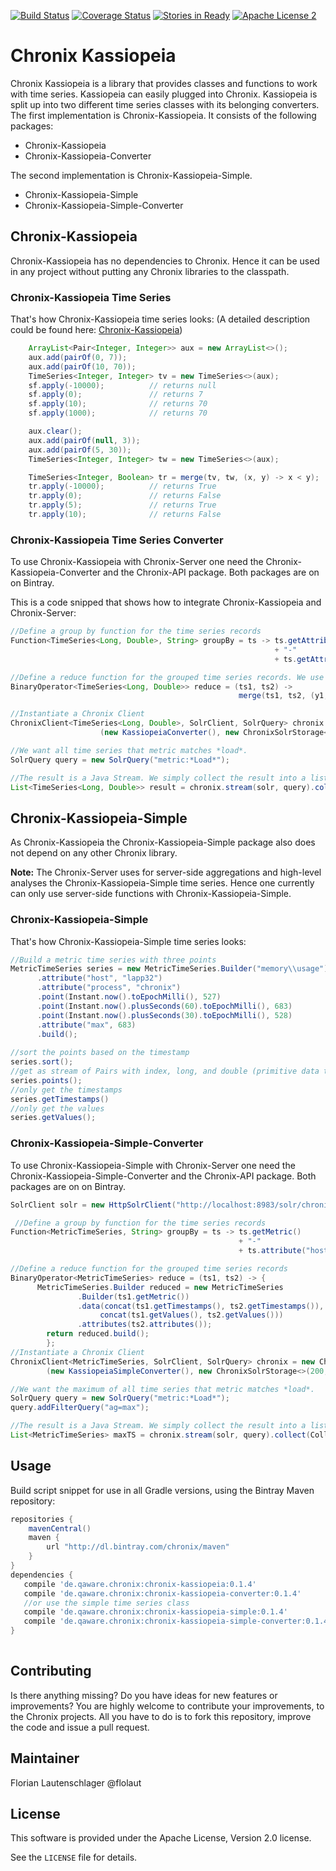 [![Build Status](https://travis-ci.org/ChronixDB/chronix.kassiopeia.svg)](https://travis-ci.org/ChronixDB/chronix.kassiopeia)
[![Coverage Status](https://coveralls.io/repos/ChronixDB/chronix.kassiopeia/badge.svg?branch=master&service=github)](https://coveralls.io/github/ChronixDB/chronix.kassiopeia?branch=master)
[![Stories in Ready](https://badge.waffle.io/ChronixDB/chronix.kassiopeia.png?label=ready&title=Ready)](https://waffle.io/ChronixDB/chronix.kassiopeia)
[![Apache License 2](http://img.shields.io/badge/license-ASF2-blue.svg)](https://github.com/ChronixDB/chronix.kassiopeia/blob/master/LICENSE)

# Chronix Kassiopeia
Chronix Kassiopeia is a library that provides classes and functions to work with time series.
Kassiopeia can easily plugged into Chronix.
Kassiopeia is split up into two different time series classes with its belonging converters.
The first implementation is Chronix-Kassiopeia. 
It consists of the following packages: 
- Chronix-Kassiopeia
- Chronix-Kassiopeia-Converter

The second implementation is Chronix-Kassiopeia-Simple.
- Chronix-Kassiopeia-Simple
- Chronix-Kassiopeia-Simple-Converter

## Chronix-Kassiopeia
Chronix-Kassiopeia has no dependencies to Chronix.
Hence it can be used in any project without putting any Chronix libraries to the classpath.

### Chronix-Kassiopeia Time Series
That's how Chronix-Kassiopeia time series looks:
(A detailed description could be found here:
[Chronix-Kassiopeia](https://github.com/ChronixDB/chronix.kassiopeia/tree/master/chronix-kassiopeia))
```java
	ArrayList<Pair<Integer, Integer>> aux = new ArrayList<>();
	aux.add(pairOf(0, 7));
	aux.add(pairOf(10, 70));
	TimeSeries<Integer, Integer> tv = new TimeSeries<>(aux);
	sf.apply(-10000);          // returns null
	sf.apply(0);               // returns 7
	sf.apply(10);              // returns 70
	sf.apply(1000);            // returns 70

	aux.clear();
	aux.add(pairOf(null, 3));
	aux.add(pairOf(5, 30));
	TimeSeries<Integer, Integer> tw = new TimeSeries<>(aux);

	TimeSeries<Integer, Boolean> tr = merge(tv, tw, (x, y) -> x < y);
	tr.apply(-10000);          // returns True
	tr.apply(0);               // returns False
	tr.apply(5);               // returns True
	tr.apply(10);              // returns False
```

### Chronix-Kassiopeia Time Series Converter
To use Chronix-Kassiopeia with Chronix-Server one need the Chronix-Kassiopeia-Converter and the Chronix-API package. 
Both packages are on on Bintray.

This is a code snipped that shows how to integrate Chronix-Kassiopeia and Chronix-Server:
```Java
//Define a group by function for the time series records
Function<TimeSeries<Long, Double>, String> groupBy = ts -> ts.getAttribute("metric") 
                                                           + "-"
                                                           + ts.getAttribute("host");

//Define a reduce function for the grouped time series records. We use the average.
BinaryOperator<TimeSeries<Long, Double>> reduce = (ts1, ts2) -> 
                                                   merge(ts1, ts2, (y1, y2) -> (y1 + y2) / 2);

//Instantiate a Chronix Client
ChronixClient<TimeSeries<Long, Double>, SolrClient, SolrQuery> chronix = new ChronixClient<>
                    (new KassiopeiaConverter(), new ChronixSolrStorage<>(200, groupBy, reduce));

//We want all time series that metric matches *load*.
SolrQuery query = new SolrQuery("metric:*Load*");

//The result is a Java Stream. We simply collect the result into a list.
List<TimeSeries<Long, Double>> result = chronix.stream(solr, query).collect(Collectors.toList());
```

## Chronix-Kassiopeia-Simple
As Chronix-Kassiopeia the Chronix-Kassiopeia-Simple package also does not depend on any other Chronix library.

**Note:** The Chronix-Server uses for server-side aggregations and high-level analyses the Chronix-Kassiopeia-Simple time series.
Hence one currently can only use server-side functions with Chronix-Kassiopeia-Simple. 
### Chronix-Kassiopeia-Simple
That's how Chronix-Kassiopeia-Simple time series looks:
```java
//Build a metric time series with three points
MetricTimeSeries series = new MetricTimeSeries.Builder("memory\\usage")
      .attribute("host", "lapp32")
      .attribute("process", "chronix")
      .point(Instant.now().toEpochMilli(), 527)
      .point(Instant.now().plusSeconds(60).toEpochMilli(), 683)
      .point(Instant.now().plusSeconds(30).toEpochMilli(), 528)
      .attribute("max", 683)
      .build();
      
//sort the points based on the timestamp
series.sort();
//get as stream of Pairs with index, long, and double (primitive data types)
series.points();
//only get the timestamps
series.getTimestamps()
//only get the values
series.getValues();
```

### Chronix-Kassiopeia-Simple-Converter
To use Chronix-Kassiopeia-Simple with Chronix-Server one need the Chronix-Kassiopeia-Simple-Converter and the Chronix-API package.
Both packages are on on Bintray.

```java
SolrClient solr = new HttpSolrClient("http://localhost:8983/solr/chronix/");

 //Define a group by function for the time series records
Function<MetricTimeSeries, String> groupBy = ts -> ts.getMetric() 
                                                   + "-" 
                                                   + ts.attribute("host");

//Define a reduce function for the grouped time series records
BinaryOperator<MetricTimeSeries> reduce = (ts1, ts2) -> {
      MetricTimeSeries.Builder reduced = new MetricTimeSeries
               .Builder(ts1.getMetric())
               .data(concat(ts1.getTimestamps(), ts2.getTimestamps()),
                    concat(ts1.getValues(), ts2.getValues()))
               .attributes(ts2.attributes());
        return reduced.build();
        };
//Instantiate a Chronix Client
ChronixClient<MetricTimeSeries, SolrClient, SolrQuery> chronix = new ChronixClient<>
        (new KassiopeiaSimpleConverter(), new ChronixSolrStorage<>(200, groupBy, reduce));

//We want the maximum of all time series that metric matches *load*.
SolrQuery query = new SolrQuery("metric:*Load*");
query.addFilterQuery("ag=max");

//The result is a Java Stream. We simply collect the result into a list.
List<MetricTimeSeries> maxTS = chronix.stream(solr, query).collect(Collectors.toList());
```



## Usage
Build script snippet for use in all Gradle versions, using the Bintray Maven repository:

```groovy
repositories {
    mavenCentral()
    maven { 
        url "http://dl.bintray.com/chronix/maven" 
    }
}
dependencies {
   compile 'de.qaware.chronix:chronix-kassiopeia:0.1.4'
   compile 'de.qaware.chronix:chronix-kassiopeia-converter:0.1.4'
   //or use the simple time series class
   compile 'de.qaware.chronix:chronix-kassiopeia-simple:0.1.4'
   compile 'de.qaware.chronix:chronix-kassiopeia-simple-converter:0.1.4'
}
 
```


## Contributing

Is there anything missing? Do you have ideas for new features or improvements? You are highly welcome to contribute
your improvements, to the Chronix projects. All you have to do is to fork this repository,
improve the code and issue a pull request.

## Maintainer

Florian Lautenschlager @flolaut

## License

This software is provided under the Apache License, Version 2.0 license.

See the `LICENSE` file for details.
